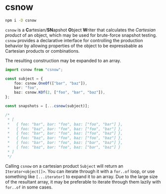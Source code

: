 # csnow

```sh
npm i -D csnow
```

`csnow` is a **C**artesian/**SN**apshot **O**bject **W**riter that calculates the _Cartesian product_ of an object, which may be used for brute-force snapshot testing. `csnow` provides a declarative interface for controlling the production behavior by allowing properties of the object to be expressbable as Cartesian products or combinations.

The resulting construction may be expanded to an array.

```typescript
import csnow from "csnow";

const subject = {
	foo: csnow.OneOf(["bar", "baz"]),
	bar: "foo",
	baz: csnow.KOf(2, ["foo", "bar", "baz"]),
};

const snapshots = [...csnow(subject)];

/*
 * [
 *   { foo: "bar", bar: "foo", baz: ["foo", "bar"] },
 *   { foo: "baz", bar: "foo", baz: ["foo", "bar"] },
 *   { foo: "bar", bar: "foo", baz: ["foo", "baz"] },
 *   { foo: "baz", bar: "foo", baz: ["foo", "baz"] },
 *   { foo: "bar", bar: "foo", baz: ["bar", "baz"] },
 *   { foo: "baz", bar: "foo", baz: ["bar", "baz"] }
 * ]
 */
```

Calling `csnow` on a cartesian product `Subject` will return an `Iterator<object[]>`. You can iterate through it with a `for..of` loop, or use something like `[...iterator]` to expand it to an array. Due to the large size of the resultant array, it may be preferable to iterate through them lazily with `for..of` in some cases.
